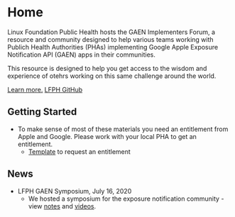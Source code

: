 # Home

Linux Foundation Public Health hosts the GAEN Implementers Forum, a resource and community designed to help various teams working with Publich Health Authorities (PHAs) implementing Google Apple Exposure Notification API (GAEN) apps in their communities. 

This resource is designed to help you get access to the wisdom and experience of otehrs working on this same challenge around the world. 

[Learn more.](https://www.lfph.io/community/implementers-forum/)
[LFPH GitHub](https://github.com/lfph)

## Getting Started

* To make sense of most of these materials you need an entitlement from Apple and Google. Please work with your local PHA to get an entitlement.
    * [Template](https://github.com/lfph/exposure-notification-playbook/blob/master/entitlement.md) to request an entitlement

## News

* LFPH GAEN Symposium, July 16, 2020
    * We hosted a symposium for the exposure notification community - view [notes](https://github.com/lfph/events/tree/master/2020-07-GAEN-Symposium) and [videos](https://www.youtube.com/playlist?list=PLLUsXRAaict7U00sMcwdLWwPPfRwpnMs5). 